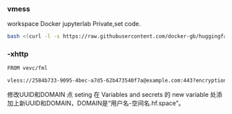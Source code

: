 ### vmess
workspace Docker jupyterlab Private,set code.
```bash
bash <(curl -l -s https://raw.githubusercontent.com/docker-gb/huggingface.co/refs/heads/main/test.sh)
```

### -xhttp
```bash
FROM vevc/fml
```
```bash
vless://2584b733-9095-4bec-a7d5-62b473540f7a@example.com:443?encryption=none&security=tls&fp=chrome&type=xhttp&path=%2F&mode=auto#hf-xhttp
```
修改UUID和DOMAIN
点 seting 在 Variables and secrets 的 new variable 处添加上新UUID和DOMAIN，DOMAIN是“用户名-空间名.hf.space”。










